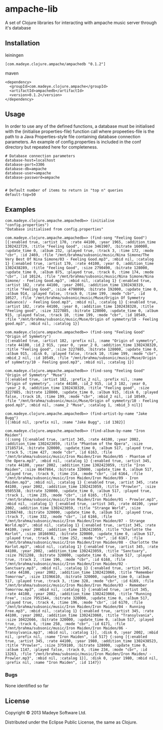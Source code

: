ampache-lib
===========

A set of Clojure libraries for interacting with ampache music server through it's database

## Installation

leiningen

    [com.madeye.clojure.ampache/ampachedb "0.1.2"]

maven

    <dependency>
      <groupId>com.madeye.clojure.ampache</groupId>
      <artifactId>ampachedb</artifactId>
      <version>0.1.2</version>
    </dependency>

## Usage

In order to use any of the defined functions, a database must be initialised with the (initialise properties-file) function call where propeeties-file is the path to a Java Properties-style file containing database connection parameters.  An example of config.properties is included in the conf directory but repeated here for completeness.


    # Database connection parameters
    database-host=localhost
    database-port=3306
    database-db=ampache
    database-user=ampache
    database-password=ampache


    # Default number of items to return in "top n" queries
    default-top=50

## Examples

    com.madeye.clojure.ampache.ampachedb=> (initialise "config.properties")
    "Database initialised from config.properties"

    com.madeye.clojure.ampache.ampachedb=> (find-song "Feeling Good")
    [{:enabled true, :artist 170, :rate 44100, :year 1965, :addition_time 1302422729, :title "Feeling Good", :size 3461907, :bitrate 160000, :update_time 0, :album 232, :played true, :track 3, :time 172, :mode "cbr", :id 2469, :file "/mnt/brahma/subsonic/music/Nina Simone/The Very Best Of Nina Simone/03 - Feeling Good.mp3", :mbid nil, :catalog 1} {:enabled true, :artist 170, :rate 44100, :year 0, :addition_time 1302438289, :title "Feeling Good", :size 2790490, :bitrate 128000, :update_time 0, :album 875, :played true, :track 0, :time 174, :mode "cbr", :id 10124, :file "/mnt/brahma/subsonic/music/Nina Simone/Nina Simone/ - Feeling Good.mp3", :mbid nil, :catalog 1} {:enabled true, :artist 182, :rate 44100, :year 2001, :addition_time 1302438319, :title "Feeling Good", :size 4798090, :bitrate 192000, :update_time 0, :album 914, :played false, :track 0, :time 199, :mode "cbr", :id 10527, :file "/mnt/brahma/subsonic/music/Muse/Origin Of Symmetry (advance)/ - Feeling Good.mp3", :mbid nil, :catalog 1} {:enabled true, :artist 182, :rate 44100, :year 0, :addition_time 1302438320, :title "Feeling good", :size 3227885, :bitrate 128000, :update_time 0, :album 915, :played false, :track 10, :time 199, :mode "cbr", :id 10549, :file "/mnt/brahma/subsonic/music/Muse/Origin of symmetry/10 - Feeling good.mp3", :mbid nil, :catalog 1}]

    com.madeye.clojure.ampache.ampachedb=> (find-song "Feeling Good" "Origin of Symmetry")
    [{:enabled true, :artist 182, :prefix nil, :name "Origin of symmetry", :rate 44100, :id_2 915, :year 0, :year_2 0, :addition_time 1302438320, :title "Feeling good", :size 3227885, :bitrate 128000, :update_time 0, :album 915, :disk 0, :played false, :track 10, :time 199, :mode "cbr", :mbid_2 nil, :id 10549, :file "/mnt/brahma/subsonic/music/Muse/Origin of symmetry/10 - Feeling good.mp3", :mbid nil, :catalog 1}]

    com.madeye.clojure.ampache.ampachedb=> (find-song "Feeling Good" "Origin of Symmetry" "Muse")
    [{:enabled true, :artist 182, :prefix_2 nil, :prefix nil, :name "Origin of symmetry", :rate 44100, :id_2 915, :id_3 182, :year 0, :year_2 0, :addition_time 1302438320, :title "Feeling good", :size 3227885, :bitrate 128000, :update_time 0, :album 915, :disk 0, :played false, :track 10, :time 199, :mode "cbr", :mbid_2 nil, :id 10549, :file "/mnt/brahma/subsonic/music/Muse/Origin of symmetry/10 - Feeling good.mp3", :mbid nil, :name_2 "Muse", :catalog 1, :mbid_3 nil}]

    com.madeye.clojure.ampache.ampachedb=> (find-artist-by-name "Jake Bugg")
    [{:mbid nil, :prefix nil, :name "Jake Bugg", :id 1382}]

    com.madeye.clojure.ampache.ampachedb=> (find-album-by-name "Iron Maiden")
    ({:song [{:enabled true, :artist 345, :rate 44100, :year 2002, :addition_time 1302423059, :title "Phantom of the Opera", :size 17185714, :bitrate 320000, :update_time 0, :album 517, :played true, :track 5, :time 427, :mode "cbr", :id 6163, :file "/mnt/brahma/subsonic/music/Iron Maiden/Iron Maiden/05 - Phantom of the Opera.mp3", :mbid nil, :catalog 1} {:enabled true, :artist 345, :rate 44100, :year 2002, :addition_time 1302423059, :title "Iron Maiden", :size 8647864, :bitrate 320000, :update_time 0, :album 517, :played true, :track 9, :time 214, :mode "cbr", :id 6164, :file "/mnt/brahma/subsonic/music/Iron Maiden/Iron Maiden/09 - Iron Maiden.mp3", :mbid nil, :catalog 1} {:enabled true, :artist 345, :rate 44100, :year 2002, :addition_time 1302423059, :title "Prowler", :size 9505538, :bitrate 320000, :update_time 0, :album 517, :played true, :track 1, :time 235, :mode "cbr", :id 6165, :file "/mnt/brahma/subsonic/music/Iron Maiden/Iron Maiden/01 - Prowler.mp3", :mbid nil, :catalog 1} {:enabled true, :artist 345, :rate 44100, :year 2002, :addition_time 1302423059, :title "Strange World", :size 13366748, :bitrate 320000, :update_time 0, :album 517, :played true, :track 7, :time 332, :mode "cbr", :id 6166, :file "/mnt/brahma/subsonic/music/Iron Maiden/Iron Maiden/07 - Strange World.mp3", :mbid nil, :catalog 1} {:enabled true, :artist 345, :rate 44100, :year 2002, :addition_time 1302423059, :title "Charlotte the Harlot", :size 10166902, :bitrate 320000, :update_time 0, :album 517, :played true, :track 8, :time 252, :mode "cbr", :id 6167, :file "/mnt/brahma/subsonic/music/Iron Maiden/Iron Maiden/08 - Charlotte the Harlot.mp3", :mbid nil, :catalog 1} {:enabled true, :artist 345, :rate 44100, :year 2002, :addition_time 1302423059, :title "Sanctuary", :size 7921288, :bitrate 320000, :update_time 0, :album 517, :played true, :track 2, :time 196, :mode "cbr", :id 6168, :file "/mnt/brahma/subsonic/music/Iron Maiden/Iron Maiden/02 - Sanctuary.mp3", :mbid nil, :catalog 1} {:enabled true, :artist 345, :rate 44100, :year 2002, :addition_time 1302423060, :title "Remember Tomorrow", :size 13196610, :bitrate 320000, :update_time 0, :album 517, :played true, :track 3, :time 328, :mode "cbr", :id 6169, :file "/mnt/brahma/subsonic/music/Iron Maiden/Iron Maiden/03 - Remember Tomorrow.mp3", :mbid nil, :catalog 1} {:enabled true, :artist 345, :rate 44100, :year 2002, :addition_time 1302423060, :title "Running Free", :size 7951544, :bitrate 320000, :update_time 0, :album 517, :played true, :track 4, :time 196, :mode "cbr", :id 6170, :file "/mnt/brahma/subsonic/music/Iron Maiden/Iron Maiden/04 - Running Free.mp3", :mbid nil, :catalog 1} {:enabled true, :artist 345, :rate 44100, :year 2002, :addition_time 1302423060, :title "Transylvania", :size 10422666, :bitrate 320000, :update_time 0, :album 517, :played true, :track 6, :time 258, :mode "cbr", :id 6171, :file "/mnt/brahma/subsonic/music/Iron Maiden/Iron Maiden/06 - Transylvania.mp3", :mbid nil, :catalog 1}], :disk 0, :year 2002, :mbid nil, :prefix nil, :name "Iron Maiden", :id 517} {:song [{:enabled true, :artist 345, :rate 44100, :year 1980, :addition_time 1302438523, :title "Prowler", :size 3759180, :bitrate 128000, :update_time 0, :album 1147, :played false, :track 0, :time 234, :mode "cbr", :id 13263, :file "/mnt/brahma/subsonic/music/Iron Maiden/Iron Maiden/ - Prowler.mp3", :mbid nil, :catalog 1}], :disk 0, :year 1980, :mbid nil, :prefix nil, :name "Iron Maiden", :id 1147})


### Bugs

None identified so far

## License

Copyright © 2013 Madeye Software Ltd.

Distributed under the Eclipse Public License, the same as Clojure.
